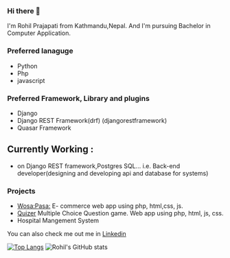 
### Hi there 👋

I'm Rohil Prajapati from Kathmandu,Nepal. And I'm pursuing Bachelor in Computer Application. 



### Preferred lanaguge 
- Python
- Php
- javascript

### Preferred Framework, Library and plugins
- Django
- Django REST Framework(drf) (djangorestframework)
- Quasar Framework

## Currently Working :
- on Django REST framework,Postgres SQL... i.e. Back-end developer(designing and developing api and database for systems)

### Projects
- [Wosa:Pasa:](https://github.com/RohilPrajapati/Wosa-Pasa)
  E- commerce web app using php, html,css, js.
- [Quizer](https://github.com/RohilPrajapati/Quizer)
  Multiple Choice Question game. Web app using php, html, js, css.
- Hospital Mangement System 

You can also check me out me in [Linkedin](https://www.linkedin.com/in/rohilprajapati/)

[![Top Langs](https://github-readme-stats.vercel.app/api/top-langs/?username=RohilPrajapati&layout=compact)](https://github.com/RohilPrajapati?tab=repositories)
![Rohil's GitHub stats](https://github-readme-stats.vercel.app/api?username=RohilPrajapati&show_icons=true&theme=dark)
